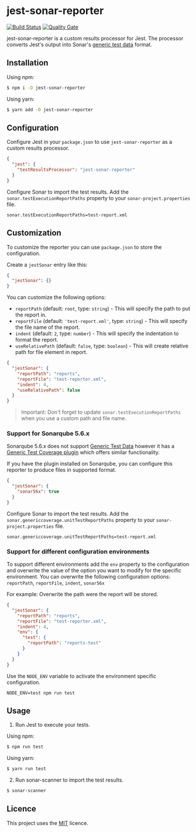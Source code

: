 # jest-sonar-reporter

[![Build Status](https://travis-ci.org/3dmind/jest-sonar-reporter.svg?branch=master)](https://travis-ci.org/3dmind/jest-sonar-reporter)
[![Quality Gate](https://sonarcloud.io/api/project_badges/measure?project=jest-sonar-reporter&metric=alert_status)](https://sonarcloud.io/dashboard?id=jest-sonar-reporter)

jest-sonar-reporter is a custom results processor for Jest.
The processor converts Jest's output into Sonar's
[generic test data](https://docs.sonarqube.org/display/SONAR/Generic+Test+Data) format.

## Installation

Using npm:

```bash
$ npm i -D jest-sonar-reporter
```

Using yarn:

```bash
$ yarn add -D jest-sonar-reporter
```

## Configuration

Configure Jest in your `package.json` to use `jest-sonar-reporter` as a custom results processor.

```json
{
  "jest": {
    "testResultsProcessor": "jest-sonar-reporter"
  }
}
```

Configure Sonar to import the test results. Add the `sonar.testExecutionReportPaths` property to your
`sonar-project.properties` file.

```properties
sonar.testExecutionReportPaths=test-report.xml
```

## Customization

To customize the reporter you can use `package.json` to store the configuration.

Create a `jestSonar` entry like this:

```json
{
  "jestSonar": {}
}
```

You can customize the following options:
- `reportPath` (default: `root`, type: `string`) - This will specify the path to put the report in.
- `reportFile` (default: `'test-report.xml'`, type: `string`) - This will specify the file name of the report.
- `indent` (default: `2`, type: `number`) - This will specify the indentation to format the report.
- `useRelativePath` (default: `false`, type: `boolean`) - This will create relative path for file element in report.

```json
{
  "jestSonar": {
    "reportPath": "reports",
    "reportFile": "test-reporter.xml",
    "indent": 4,
    "useRelativePath": false
  }
}
```

> Important: Don't forget to update `sonar.testExecutionReportPaths` when you use a custom path and file name.

### Support for Sonarqube 5.6.x

Sonarqube 5.6.x does not support [Generic Test Data](https://docs.sonarqube.org/display/SONAR/Generic+Test+Data) however it has a [Generic Test Coverage plugin](https://docs.sonarqube.org/display/PLUG/Generic+Test+Coverage) which offers similar functionality.

If you have the plugin installed on Sonarqube, you can configure this reporter to produce files in supported format.

```json
{
  "jestSonar": {
    "sonar56x": true
  }
}
```

Configure Sonar to import the test results. Add the `sonar.genericcoverage.unitTestReportPaths` property to your
`sonar-project.properties` file.

```properties
sonar.genericcoverage.unitTestReportPaths=test-report.xml
```

### Support for different configuration environments

To support different environments add the `env` property to the configuration and overwrite the value of the option you want to modify for the specific environment.
You can overwrite the following configuration options: `reportPath`, `reportFile`, `indent`, `sonar56x`

For example: Overwrite the path were the report will be stored.
```json
{
  "jestSonar": {
    "reportPath": "reports",
    "reportFile": "test-reporter.xml",
    "indent": 4,
    "env": {
      "test": {
        "reportPath": "reports-test"
      }
    }
  }
}
```

Use the `NODE_ENV` variable to activate the environment specific configuration.
```shell
NODE_ENV=test npm run test
```

## Usage

1. Run Jest to execute your tests.

Using npm:

```bash
$ npm run test
```

Using yarn:

```bash
$ yarn run test
```

2. Run sonar-scanner to import the test results.

```bash
$ sonar-scanner
```

## Licence

This project uses the [MIT](LICENSE) licence.
